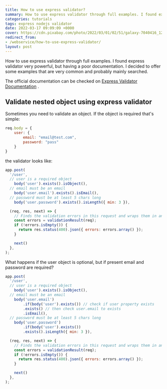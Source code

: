 ```yaml
---
title: How to use express validator?
summary: How to use express validator through full examples. I found express validator very powerful, but having a poor documentation.
categories: tutorials
tags: express nodejs validator
date: 2022-03-17 09:09:09 +0000
cover: https://cdn.pixabay.com/photo/2022/03/01/02/51/galaxy-7040416_1280.png
redirect_from:
- /webservice/how-to-use-express-validator/
layout: post
---
```


How to use express validator through full examples. I found express validator very powerful, but having a poor documentation. I decided to offer some examples that are very common and probably mainly searched.

The official documentation can be checked on [Express Validator Documentation](https://express-validator.github.io/docs/) .

## Validate nested object using express validator

Sometimes you need to validate an object. If the object is required that's simple:

```js
req.body = {
    user: {
        email: "email@test.com",
        password: "pass"
    }
}
```

the validator looks like:

```js
app.post(
  '/user',
  // user is a required object
    body('user').exists().isObject(),
  // email must be an email
    body('user.email').exists().isEmail(),
  // password must be at least 5 chars long
    body('user.password').exists().isLength({ min: 3 }),

  (req, res, next) => {
    // Finds the validation errors in this request and wraps them in an object with handy functions
    const errors = validationResult(req);
    if (!errors.isEmpty()) {
      return res.status(400).json({ errors: errors.array() });
    }

    next()
  },
);
```

What happens if the user object is optional, but if present email and password are required?

```js
app.post(
  '/user',
  // user is a required object
    body('user').exists().isObject(),
  // email must be an email
    body('user.email')
        .if(body('user').exists()) // check if user property exists
        .exists() // then check user.email to exists
        .isEmail(),
  // password must be at least 5 chars long
    body('user.password')
        .if(body('user').exists())
        .exists().isLength({ min: 3 }),

  (req, res, next) => {
    // Finds the validation errors in this request and wraps them in an object with handy functions
    const errors = validationResult(req);
    if (!errors.isEmpty()) {
      return res.status(400).json({ errors: errors.array() });
    }

    next()
  },
);
```